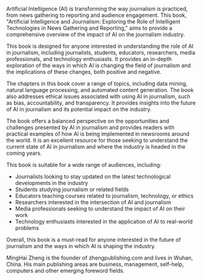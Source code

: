 
Artificial Intelligence (AI) is transforming the way journalism is practiced, from news gathering to reporting and audience engagement. This book, "Artificial Intelligence and Journalism: Exploring the Role of Intelligent Technologies in News Gathering and Reporting," aims to provide a comprehensive overview of the impact of AI on the journalism industry.

This book is designed for anyone interested in understanding the role of AI in journalism, including journalists, students, educators, researchers, media professionals, and technology enthusiasts. It provides an in-depth exploration of the ways in which AI is changing the field of journalism and the implications of these changes, both positive and negative.

The chapters in this book cover a range of topics, including data mining, natural language processing, and automated content generation. The book also addresses ethical issues associated with using AI in journalism, such as bias, accountability, and transparency. It provides insights into the future of AI in journalism and its potential impact on the industry.

The book offers a balanced perspective on the opportunities and challenges presented by AI in journalism and provides readers with practical examples of how AI is being implemented in newsrooms around the world. It is an excellent resource for those seeking to understand the current state of AI in journalism and where the industry is headed in the coming years.

This book is suitable for a wide range of audiences, including:

- Journalists looking to stay updated on the latest technological developments in the industry
- Students studying journalism or related fields
- Educators teaching courses related to journalism, technology, or ethics
- Researchers interested in the intersection of AI and journalism
- Media professionals seeking to understand the impact of AI on their work
- Technology enthusiasts interested in the application of AI to real-world problems

Overall, this book is a must-read for anyone interested in the future of journalism and the ways in which AI is shaping the industry.

MingHai Zheng is the founder of zhengpublishing.com and lives in Wuhan, China. His main publishing areas are business, management, self-help, computers and other emerging foreword fields.
